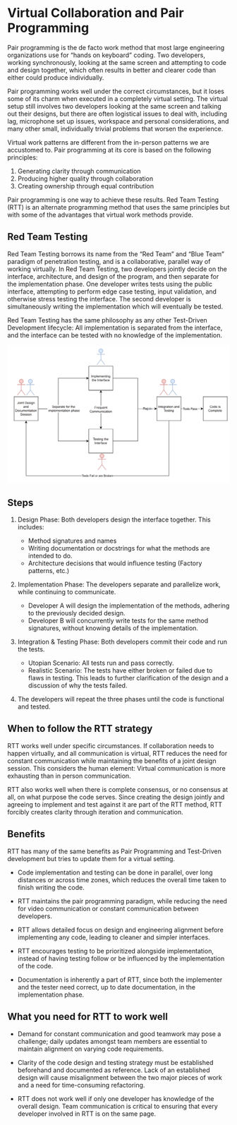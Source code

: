 # Virtual Collaboration and Pair Programming

Pair programming is the de facto work method that most large engineering organizations use for “hands on keyboard” coding. Two developers, working synchronously, looking at the same screen and attempting to code and design together, which often results in better and clearer code than either could produce individually.

Pair programming works well under the correct circumstances, but it loses some of its charm when executed in a completely virtual setting. The virtual setup still involves two developers looking at the same screen and talking out their designs, but there are often logistical issues to deal with, including lag, microphone set up issues, workspace and personal considerations, and many other small, individually trivial problems that worsen the experience.

Virtual work patterns are different from the in-person patterns we are accustomed to. Pair programming at its core is based on the following principles:

1. Generating clarity through communication
2. Producing higher quality through collaboration
3. Creating ownership through equal contribution

Pair programming is one way to achieve these results. Red Team Testing (RTT) is an alternate programming method that uses the same principles but with some of the advantages that virtual work methods provide.

## Red Team Testing

Red Team Testing borrows its name from the “Red Team” and “Blue Team” paradigm of penetration testing, and is a collaborative, parallel way of working virtually. In Red Team Testing, two developers jointly decide on the interface, architecture, and design of the program, and then separate for the implementation phase. One developer writes tests using the public interface, attempting to perform edge case testing, input validation, and otherwise stress testing the interface. The second developer is simultaneously writing the implementation which will eventually be tested.

Red Team Testing has the same philosophy as any other Test-Driven Development lifecycle: All implementation is separated from the interface, and the interface can be tested with no knowledge of the implementation.

![ptt-diagram](images/PTTdiagram.PNG)

## Steps

1. Design Phase: Both developers design the interface together. This includes:
    * Method signatures and names
    * Writing documentation or docstrings for what the methods are intended to do.
    * Architecture decisions that would influence testing (Factory patterns, etc.)

2. Implementation Phase: The developers separate and parallelize work, while continuing to communicate.
    * Developer A will design the implementation of the methods, adhering to the previously decided design.
    * Developer B will concurrently write tests for the same method signatures, without knowing details of the implementation.

3. Integration & Testing Phase: Both developers commit their code and run the tests.
    * Utopian Scenario: All tests run and pass correctly.
    * Realistic Scenario: The tests have either broken or failed due to flaws in testing. This leads to further clarification of the design and a discussion of why the tests failed.

4. The developers will repeat the three phases until the code is functional and tested.

## When to follow the RTT strategy

RTT works well under specific circumstances. If collaboration needs to happen virtually, and all communication is virtual, RTT reduces the need for constant communication while maintaining the benefits of a joint design session. This considers the human element: Virtual communication is more exhausting than in person communication.

RTT also works well when there is complete consensus, or no consensus at all, on what purpose the code serves. Since creating the design jointly and agreeing to implement and test against it are part of the RTT method, RTT forcibly creates clarity through iteration and communication.

## Benefits

RTT has many of the same benefits as Pair Programming and Test-Driven development but tries to update them for a virtual setting.

* Code implementation and testing can be done in parallel, over long distances or across time zones, which reduces the overall time taken to finish writing the code.

* RTT maintains the pair programming paradigm, while reducing the need for video communication or constant communication between developers.

* RTT allows detailed focus on design and engineering alignment before implementing any code, leading to cleaner and simpler interfaces.

* RTT encourages testing to be prioritized alongside implementation, instead of having testing follow or be influenced by the implementation of the code.

* Documentation is inherently a part of RTT, since both the implementer and the tester need correct, up to date documentation, in the implementation phase.

## What you need for RTT to work well

* Demand for constant communication and good teamwork may pose a challenge; daily updates amongst team members are essential to maintain alignment on varying code requirements.

* Clarity of the code design and testing strategy must be established beforehand and documented as reference. Lack of an established design will cause misalignment between the two major pieces of work and a need for time-consuming refactoring.

* RTT does not work well if only one developer has knowledge of the overall design. Team communication is critical to ensuring that every developer involved in RTT is on the same page.
